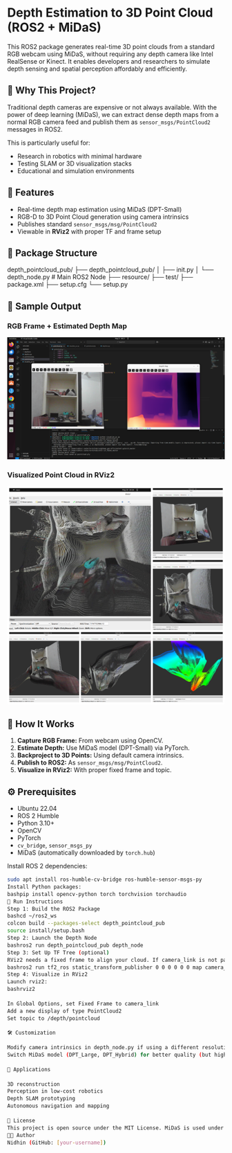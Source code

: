 # Depth Estimation to 3D Point Cloud (ROS2 + MiDaS)

This ROS2 package generates real-time 3D point clouds from a standard RGB webcam using MiDaS, without requiring any depth camera like Intel RealSense or Kinect. It enables developers and researchers to simulate depth sensing and spatial perception affordably and efficiently.

## 📌 Why This Project?

Traditional depth cameras are expensive or not always available. With the power of deep learning (MiDaS), we can extract dense depth maps from a normal RGB camera feed and publish them as `sensor_msgs/PointCloud2` messages in ROS2.

This is particularly useful for:
- Research in robotics with minimal hardware
- Testing SLAM or 3D visualization stacks
- Educational and simulation environments

## 🎯 Features

- Real-time depth map estimation using MiDaS (DPT-Small)
- RGB-D to 3D Point Cloud generation using camera intrinsics
- Publishes standard `sensor_msgs/msg/PointCloud2`
- Viewable in **RViz2** with proper TF and frame setup

## 🧱 Package Structure
depth_pointcloud_pub/
├── depth_pointcloud_pub/
│   ├── init.py
│   └── depth_node.py    # Main ROS2 Node
├── resource/
├── test/
├── package.xml
├── setup.cfg
└── setup.py

## 📸 Sample Output

### RGB Frame + Estimated Depth Map
![RGB and Depth](depth.png)

### Visualized Point Cloud in RViz2
![Point Cloud in RViz](pointcloud.png)

## 🚀 How It Works

1. **Capture RGB Frame:** From webcam using OpenCV.
2. **Estimate Depth:** Use MiDaS model (DPT-Small) via PyTorch.
3. **Backproject to 3D Points:** Using default camera intrinsics.
4. **Publish to ROS2:** As `sensor_msgs/msg/PointCloud2`.
5. **Visualize in RViz2:** With proper fixed frame and topic.

## ⚙️ Prerequisites

- Ubuntu 22.04
- ROS 2 Humble
- Python 3.10+
- OpenCV
- PyTorch
- `cv_bridge`, `sensor_msgs_py`
- MiDaS (automatically downloaded by `torch.hub`)

Install ROS 2 dependencies:
```bash
sudo apt install ros-humble-cv-bridge ros-humble-sensor-msgs-py
Install Python packages:
bashpip install opencv-python torch torchvision torchaudio
🧪 Run Instructions
Step 1: Build the ROS2 Package
bashcd ~/ros2_ws
colcon build --packages-select depth_pointcloud_pub
source install/setup.bash
Step 2: Launch the Depth Node
bashros2 run depth_pointcloud_pub depth_node
Step 3: Set Up TF Tree (optional)
RViz2 needs a fixed frame to align your cloud. If camera_link is not part of the TF tree, publish a static transform:
bashros2 run tf2_ros static_transform_publisher 0 0 0 0 0 0 map camera_link
Step 4: Visualize in RViz2
Launch rviz2:
bashrviz2

In Global Options, set Fixed Frame to camera_link
Add a new display of type PointCloud2
Set topic to /depth/pointcloud

🛠️ Customization

Modify camera intrinsics in depth_node.py if using a different resolution.
Switch MiDaS model (DPT_Large, DPT_Hybrid) for better quality (but higher GPU load).

🤖 Applications

3D reconstruction
Perception in low-cost robotics
Depth SLAM prototyping
Autonomous navigation and mapping

📄 License
This project is open source under the MIT License. MiDaS is used under the Intel-ISL license.
👨‍💻 Author
Nidhin (GitHub: [your-username])